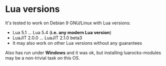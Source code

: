 # Lua versions

It's tested to work on Debian 9 GNU/Linux with Lua versions:

* Lua 5.1 ... Lua 5.4 (**i.e. any modern Lua version**)
* LuaJIT 2.0.0 ... LuaJIT 2.1.0 beta3
* It may also work on other Lua versions without any guarantees

Also has run under **Windows** and it was ok, but installing luarocks-modules may be a non-trivial task on this OS.
